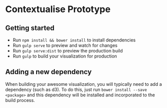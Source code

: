 # Contextualise Prototype


## Getting started

* Run `npm install && bower install` to install dependencies
* Run `gulp serve` to preview and watch for changes
* Run `gulp serve:dist` to preview the production build
* Run `gulp` to build your visualization for production


## Adding a new dependency

When building your awesome visualization, you will typically need to add a dependency (such as d3). To do this, just run `bower install --save <package>` and this dependency will be installed and incorporated to the build process.
